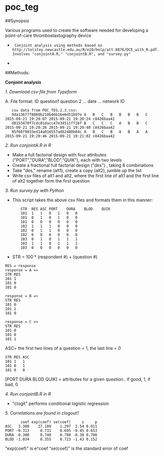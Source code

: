 # poc_teg

##Synopsis

Various programs used to create the software needed for developing a point-of-care thromboelastography device 
+      Conjoint analysis using methods based on http://tolstoy.newcastle.edu.au/R/e10/help/att-8876/DCE_with_R.pdf. Involves "conjointA.R," "conjointB.R", and "survey.py" 
+      



##Methods:

**Conjoint analysis**

*1. Download csv file from Typeform*

A.	File format: ID	question1	question 2	...	date  ...	network ID

       csv data from POC_TEG.2.3.csv: 
       9da13677f8860b210b46b16e0d51b97e	A	B	C	B	B	B	B	C	2015-09-21 19:20:07	2015-09-21 19:20:24	c8426baa42
       d8153470f7cdc01dacc47e34511ff1bf	B	C	C	C	A	B	B	C	2015-09-21 19:20:26	2015-09-21 19:20:40	c8426baa42
       85f68f9033ed14a016557ad62488b84c	A	B	C	B	A	B	A	A	2015-09-21 19:20:46	2015-09-21 19:21:02	c8426baa42
       

*2. Run conjointA.R in R*

  + Make a full factorial design with four attributes ("PORT","DURA","BLOD","QUIK"), 
each with two levels 
  + Create a fractional full factorial design ("des") , taking 8 combinations
  + Take "des," rename (alt1), create a copy (alt2), jumble up the list
  + Write csv files of alt1 and alt2, where the first line of alt1 and the first line of alt2 together form the first question
  

*3. Run survey.py with Python*
  + This script takes the above csv files and formats them in this manner:

```
       STR	RES	ASC	PORT	DURA	BLOD	QUIK
       101	1	1	0	1	0	0
       101	0	1	0	1	0	0
       101	0	0	0	0	0	0
       102	1	1	1	0	0	0
       102	0	1	1	0	0	0
       102	0	0	0	0	0	0
       103	0	1	0	1	1	1
       103	1	1	0	1	1	1
       103	0	0	0	0	0	0
```
  + STR = 100 * (respondent #) + (question #)
```
RES = response 
response = A => 
STR	RES
101	1
101	0	
101	0

response = B => 
STR	RES
101	0
101	1	
101	0

response = C => 
STR	RES
101	0
101	0	
101	1
```
ASC= the first two lines of a question = 1, the last line = 0 
```
STR	RES	ASC
101	1	1	
101	0	1	
101	0	0
```
[PORT	DURA	BLOD	QUIK] = attributes for a given question.. if good, 1, if bad, 0

*4. Run conjointB.R in R*

  + "clogit" performs conditional logistic regression 

*5. Correlations are found in clogout1* 

```
       coef exp(coef) se(coef)     z     p
ASC   3.300    27.109    1.297  2.54 0.011
PORT -0.313     0.731    0.695 -0.45 0.653
DURA -0.300     0.740    0.780 -0.38 0.700
BLOD -1.034     0.355    0.723 -1.43 0.152
```

"exp(coef)" is e^coef 
"se(coef)" is the standard error of coef 
